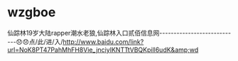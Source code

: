 # wzgboe
仙踪林19岁大陆rapper潮水老狼,仙踪林入口贰佰信息网----------------------------😞😞点/此/进/入/http://www.baidu.com/link?url=NoK8PT47PahMhFH8Vie_jnciyIKNTTtVBQKpill6udK&amp;wd
